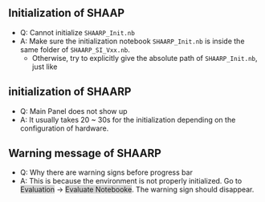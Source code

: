 ## Initialization of SHAAP 
- Q: Cannot initialize `SHAARP_Init.nb` 
- A: Make sure the initialization notebook `SHAARP_Init.nb` is inside the same folder of `SHAARP_SI_Vxx.nb`. 
	- Otherwise, try to explicitly give the absolute path of `SHAARP_Init.nb`, just like 
## initialization of SHAARP 
- Q: Main Panel does not show up 
- A: It usually takes 20 ~ 30s for the initialization depending on the configuration of hardware. 

## Warning message of SHAARP 
- Q: Why there are warning signs before progress bar 
- A: This is because the environment is not properly initialized. Go to <span style="background-color: #D3D3D3">Evaluation</span> → <span style="background-color: #D3D3D3">Evaluate Notebooke</span>. The warning sign should disappear.
